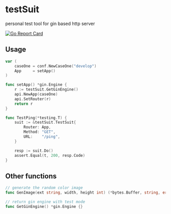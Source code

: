 # testSuit
personal test tool for gin based http server

[![Go Report Card](https://goreportcard.com/badge/github.com/usjeong/testSuit)](https://goreportcard.com/report/github.com/usjeong/testSuit)

## Usage
```go
var (
	caseOne = conf.NewCaseOne("develop")
	App     = setApp()
)

func setApp() *gin.Engine {
	r := testSuit.GetGinEngine()
	api.NewApp(caseOne)
	api.SetRouter(r)
	return r
}

func TestPing(*testing.T) {
	suit := &testSuit.TestSuit{
		Router: App,
		Method: "GET",
		URL:    "/ping",
	}

	resp := suit.Do()
	assert.Equal(t, 200, resp.Code)
}

```

## Other functions
```go
// generate the random color image
func GenImage(ext string, width, height int) (*bytes.Buffer, string, error) {}

// return gin engine with test mode
func GetGinEngine() *gin.Engine {}

```




